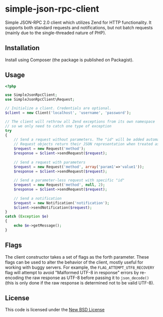 simple-json-rpc-client
======================

Simple JSON-RPC 2.0 client which utilizes Zend for HTTP functionality. It supports both standard requests and notifications, but not batch requests (mainly due to the single-threaded nature of PHP).

## Installation

Install using Composer (the package is published on Packagist).

## Usage

```php
<?php

use SimpleJsonRpcClient;
use SimpleJsonRpcClient\Request;

// Initialize a client. Credentials are optional.
$client = new Client('localhost', 'username', 'password');

// The client will rethrow all Zend exceptions from its own namespace 
// so we only need to catch one type of exception
try 
{
	// Send a request without parameters. The "id" will be added automatically unless supplied.
	// Request objects return their JSON representation when treated as strings.
	$request = new Request('method');
	$response = $client->sendRequest($request);
	
	// Send a request with parameters
	$request = new Request('method', array('param1'=>'value1'));
	$response = $client->sendRequest($request);
	
	// Send a parameter-less request with specific "id"
	$request = new Request('method', null, 2);
	$response = $client->sendRequest($request);
	
	// Send a notification
	$request = new Notification('notification');
	$client->sendNotification($request);
}
catch (Exception $e) 
{
	echo $e->getMessage();
}
```

## Flags

The client constructor takes a set of flags as the forth parameter. These flags can be used to alter the behavior of the client, mostly useful for working with buggy servers. For example, the `FLAG_ATTEMPT_UTF8_RECOVERY` flag will attempt to avoid "Malformed UTF-8 in response" errors by re-encoding the raw response as UTF-8 before passing it to `json_decode()` (this is only done if the raw response is determined not to be valid UTF-8).

## License

This code is licensed under the [New BSD License](http://www.opensource.org/licenses/bsd-license.php)
